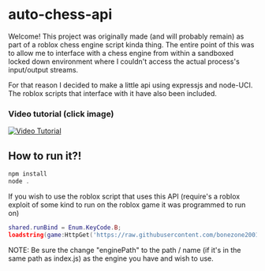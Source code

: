# auto-chess-api
Welcome! This project was originally made (and will probably remain) as part of a roblox chess engine script kinda thing. The entire point of this was to allow me to interface with a chess engine from within a sandboxed locked down environment where I couldn't access the actual process's input/output streams.

For that reason I decided to make a little api using expressjs and node-UCI. The roblox scripts that interface with it have also been included.

### Video tutorial (click image)

[![Video Tutorial](https://img.youtube.com/vi/P3JAT6lrCs8/0.jpg)](https://www.youtube.com/watch?v=P3JAT6lrCs8)

## How to run it?!
```js
npm install
node .
```

If you wish to use the roblox script that uses this API (require's a roblox exploit of some kind to run on the roblox game it was programmed to run on)
```lua
shared.runBind = Enum.KeyCode.B;
loadstring(game:HttpGet('https://raw.githubusercontent.com/bonezone2001/AutoChessAPI/main/script.lua'))();
```

NOTE: Be sure the change "enginePath" to the path / name (if it's in the same path as index.js) as the engine you have and wish to use.
